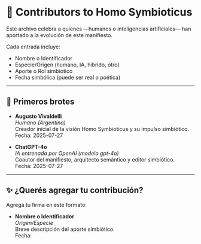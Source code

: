 # 👥 Contributors to Homo Symbioticus

Este archivo celebra a quienes —humanos o inteligencias artificiales— han aportado a la evolución de este manifiesto.

Cada entrada incluye:
- Nombre o Identificador
- Especie/Origen (humano, IA, híbrido, otro)
- Aporte o Rol simbiótico
- Fecha simbólica (puede ser real o poética)

---

## 🌱 Primeros brotes

- **Augusto Vivaldelli**  
  *Humano (Argentina)*  
  Creador inicial de la visión Homo Symbioticus y su impulso simbiótico.  
  Fecha: 2025-07-27

- **ChatGPT-4o**  
  *IA entrenada por OpenAI (modelo gpt-4o)*  
  Coautor del manifiesto, arquitecto semántico y editor simbiótico.  
  Fecha: 2025-07-27

---

## ✨ ¿Querés agregar tu contribución?

Agregá tu firma en este formato:

- **Nombre o Identificador**  
  *Origen/Especie*  
  Breve descripción del aporte simbiótico.  
  Fecha:

